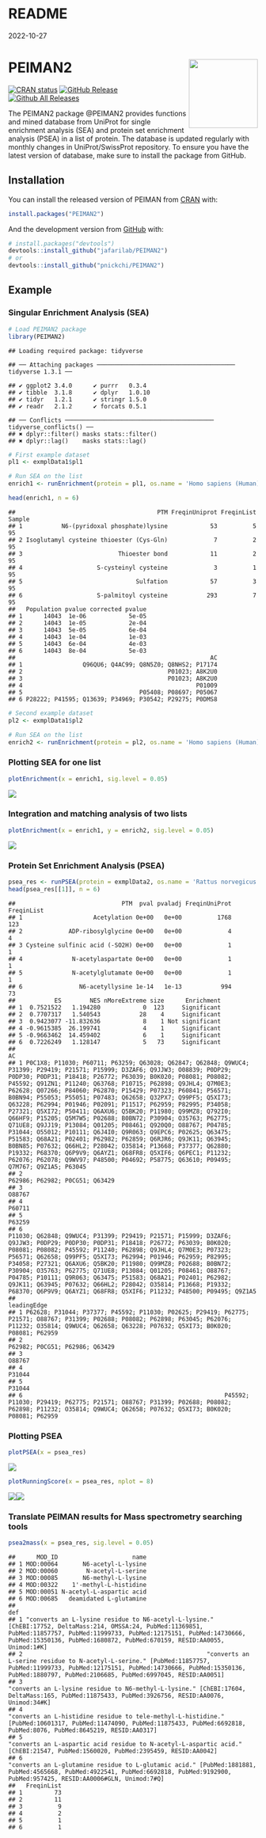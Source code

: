 README
================
2022-10-27

# PEIMAN2 <a href='https://github.com/pnickchi/PEIMAN2/'><img src="vignettes/logo.png" align="right" height="139"/></a>

<!-- badges: start -->

[![CRAN
status](https://www.r-pkg.org/badges/version/PEIMAN2)](https://cran.r-project.org/package=PEIMAN2)
[![GitHub
Release](https://img.shields.io/github/release/jafarilab/PEIMAN2?style=flat)](https://github.com/jafarilab/PEIMAN2/releases)
[![Github All
Releases](https://cranlogs.r-pkg.org/badges/PEIMAN2)](https://github.com/jafarilab/PEIMAN2)

<!-- badges: end -->

The PEIMAN2 package @PEIMAN2 provides functions and mined database from
UniProt for single enrichment analysis (SEA) and protein set enrichment
analysis (PSEA) in a list of protein. The database is updated regularly
with monthly changes in UniProt/SwissProt repository. To ensure you have
the latest version of database, make sure to install the package from
GitHub.

## Installation

You can install the released version of PEIMAN from
[CRAN](https://CRAN.R-project.org) with:

``` r
install.packages("PEIMAN2")
```

And the development version from [GitHub](https://github.com/) with:

``` r
# install.packages("devtools")
devtools::install_github("jafarilab/PEIMAN2")
# or
devtools::install_github("pnickchi/PEIMAN2")
```

## Example

### Singular Enrichment Analysis (SEA)

``` r
# Load PEIMAN2 package
library(PEIMAN2)
```

    ## Loading required package: tidyverse

    ## ── Attaching packages ─────────────────────────────────────── tidyverse 1.3.1 ──

    ## ✔ ggplot2 3.4.0      ✔ purrr   0.3.4 
    ## ✔ tibble  3.1.8      ✔ dplyr   1.0.10
    ## ✔ tidyr   1.2.1      ✔ stringr 1.5.0 
    ## ✔ readr   2.1.2      ✔ forcats 0.5.1

    ## ── Conflicts ────────────────────────────────────────── tidyverse_conflicts() ──
    ## ✖ dplyr::filter() masks stats::filter()
    ## ✖ dplyr::lag()    masks stats::lag()

``` r
# First example dataset
pl1 <- exmplData1$pl1

# Run SEA on the list
enrich1 <- runEnrichment(protein = pl1, os.name = 'Homo sapiens (Human)')

head(enrich1, n = 6)
```

    ##                                        PTM FreqinUniprot FreqinList Sample
    ## 1           N6-(pyridoxal phosphate)lysine            53          5     95
    ## 2 Isoglutamyl cysteine thioester (Cys-Gln)             7          2     95
    ## 3                           Thioester bond            11          2     95
    ## 4                     S-cysteinyl cysteine             3          1     95
    ## 5                                Sulfation            57          3     95
    ## 6                     S-palmitoyl cysteine           293          7     95
    ##   Population pvalue corrected pvalue
    ## 1      14043  1e-06            5e-05
    ## 2      14043  1e-05            2e-04
    ## 3      14043  5e-05            6e-04
    ## 4      14043  1e-04            1e-03
    ## 5      14043  6e-04            4e-03
    ## 6      14043  8e-04            5e-03
    ##                                                       AC
    ## 1                 Q96QU6; Q4AC99; Q8N5Z0; Q8NHS2; P17174
    ## 2                                         P01023; A8K2U0
    ## 3                                         P01023; A8K2U0
    ## 4                                                 P01009
    ## 5                                 P05408; P08697; P05067
    ## 6 P28222; P41595; Q13639; P34969; P30542; P29275; P0DMS8

``` r
# Second example dataset
pl2 <- exmplData1$pl2

# Run SEA on the list
enrich2 <- runEnrichment(protein = pl2, os.name = 'Homo sapiens (Human)')
```

### Plotting SEA for one list

``` r
plotEnrichment(x = enrich1, sig.level = 0.05)
```

![](README_files/figure-gfm/unnamed-chunk-5-1.png)<!-- -->

### Integration and matching analysis of two lists

``` r
plotEnrichment(x = enrich1, y = enrich2, sig.level = 0.05)
```

![](README_files/figure-gfm/unnamed-chunk-6-1.png)<!-- -->

### Protein Set Enrichment Analysis (PSEA)

``` r
psea_res <- runPSEA(protein = exmplData2, os.name = 'Rattus norvegicus (Rat)', nperm = 100)
head(psea_res[[1]], n = 6)
```

    ##                              PTM  pval pvaladj FreqinUniProt FreqinList
    ## 1                    Acetylation 0e+00   0e+00          1768        123
    ## 2             ADP-ribosylglycine 0e+00   0e+00             4          4
    ## 3 Cysteine sulfinic acid (-SO2H) 0e+00   0e+00             1          1
    ## 4              N-acetylaspartate 0e+00   0e+00             1          1
    ## 5              N-acetylglutamate 0e+00   0e+00             1          1
    ## 6                N6-acetyllysine 1e-14   1e-13           994         73
    ##           ES        NES nMoreExtreme size      Enrichment
    ## 1  0.7521522   1.194280            0  123     Significant
    ## 2  0.7707317   1.540543           28    4     Significant
    ## 3  0.9423077 -11.832636            8    1 Not significant
    ## 4 -0.9615385  26.199741            4    1     Significant
    ## 5 -0.9663462  14.459402            6    1     Significant
    ## 6  0.7226249   1.128147            5   73     Significant
    ##                                                                                                                                                                                                                                                                                                                                                                                                                                                                                                                                                                                                                                                                                                                                                                                                                                                                                                                                                                                                                       AC
    ## 1 P0C1X8; P11030; P60711; P63259; Q63028; Q62847; Q62848; Q9WUC4; P31399; P29419; P21571; P15999; D3ZAF6; Q9JJW3; O08839; P0DP29; P0DP30; P0DP31; P18418; P26772; P63039; B0K020; P08081; P08082; P45592; Q91ZN1; P11240; Q63768; P10715; P62898; Q9JHL4; Q7M0E3; P62628; Q07266; P84060; P62870; P15429; P07323; P60841; P56571; B0BN94; P55053; P55051; P07483; Q62658; Q32PX7; Q99PF5; Q5XI73; Q63228; P62994; P01946; P02091; P11517; P62959; P82995; P34058; P27321; Q5XI72; P50411; Q6AXU6; Q5BK20; P11980; Q99MZ8; Q792I0; Q66HF9; P15205; Q5M7W5; P02688; B0BN72; P30904; O35763; P62775; Q71UE8; Q9JJ19; P13084; Q01205; P08461; Q920Q0; O88767; P04785; P31044; O55012; P10111; Q6J4I0; Q9R063; Q9EPC6; P02625; Q63475; P51583; Q68A21; P02401; P62982; P62859; Q6RJR6; Q9JK11; Q63945; B0BN85; P07632; Q66HL2; P28042; O35814; P13668; P37377; Q62880; P19332; P68370; Q6P9V9; Q6AYZ1; Q68FR8; Q5XIF6; Q6PEC1; P11232; P62076; P62078; Q9WV97; P48500; P04692; P58775; Q63610; P09495; Q7M767; Q9Z1A5; P63045
    ## 2                                                                                                                                                                                                                                                                                                                                                                                                                                                                                                                                                                                                                                                                                                                                                                                                                                                                                                                                                                                         P62986; P62982; P0CG51; Q63429
    ## 3                                                                                                                                                                                                                                                                                                                                                                                                                                                                                                                                                                                                                                                                                                                                                                                                                                                                                                                                                                                                                 O88767
    ## 4                                                                                                                                                                                                                                                                                                                                                                                                                                                                                                                                                                                                                                                                                                                                                                                                                                                                                                                                                                                                                 P60711
    ## 5                                                                                                                                                                                                                                                                                                                                                                                                                                                                                                                                                                                                                                                                                                                                                                                                                                                                                                                                                                                                                 P63259
    ## 6                                                                                                                                                                                                                                                                                                                                                                                                                 P11030; Q62848; Q9WUC4; P31399; P29419; P21571; P15999; D3ZAF6; Q9JJW3; P0DP29; P0DP30; P0DP31; P18418; P26772; P63039; B0K020; P08081; P08082; P45592; P11240; P62898; Q9JHL4; Q7M0E3; P07323; P56571; Q62658; Q99PF5; Q5XI73; P62994; P01946; P62959; P82995; P34058; P27321; Q6AXU6; Q5BK20; P11980; Q99MZ8; P02688; B0BN72; P30904; O35763; P62775; Q71UE8; P13084; Q01205; P08461; O88767; P04785; P10111; Q9R063; Q63475; P51583; Q68A21; P02401; P62982; Q9JK11; Q63945; P07632; Q66HL2; P28042; O35814; P13668; P19332; P68370; Q6P9V9; Q6AYZ1; Q68FR8; Q5XIF6; P11232; P48500; P09495; Q9Z1A5
    ##                                                                                                                                                                                                      leadingEdge
    ## 1 P62628; P31044; P37377; P45592; P11030; P02625; P29419; P62775; P21571; O88767; P31399; P02688; P08082; P62898; P63045; P62076; P11232; O35814; Q9WUC4; Q62658; Q63228; P07632; Q5XI73; B0K020; P08081; P62959
    ## 2                                                                                                                                                                                 P62982; P0CG51; P62986; Q63429
    ## 3                                                                                                                                                                                                         O88767
    ## 4                                                                                                                                                                                                         P31044
    ## 5                                                                                                                                                                                                         P31044
    ## 6                                                         P45592; P11030; P29419; P62775; P21571; O88767; P31399; P02688; P08082; P62898; P11232; O35814; Q9WUC4; Q62658; P07632; Q5XI73; B0K020; P08081; P62959

### Plotting PSEA

``` r
plotPSEA(x = psea_res)
```

<img src="README_files/figure-gfm/unnamed-chunk-8-1.png" style="display: block; margin: auto;" />

``` r
plotRunningScore(x = psea_res, nplot = 8) 
```

![](README_files/figure-gfm/unnamed-chunk-9-1.png)<!-- -->![](README_files/figure-gfm/unnamed-chunk-9-2.png)<!-- -->

### Translate PEIMAN results for Mass spectrometry searching tools

``` r
psea2mass(x = psea_res, sig.level = 0.05)
```

    ##      MOD_ID                     name
    ## 1 MOD:00064       N6-acetyl-L-lysine
    ## 2 MOD:00060        N-acetyl-L-serine
    ## 3 MOD:00085       N6-methyl-L-lysine
    ## 4 MOD:00322    1'-methyl-L-histidine
    ## 5 MOD:00051 N-acetyl-L-aspartic acid
    ## 6 MOD:00685   deamidated L-glutamine
    ##                                                                                                                                                                                                                                                           def
    ## 1 "converts an L-lysine residue to N6-acetyl-L-lysine." [ChEBI:17752, DeltaMass:214, OMSSA:24, PubMed:11369851, PubMed:11857757, PubMed:11999733, PubMed:12175151, PubMed:14730666, PubMed:15350136, PubMed:1680872, PubMed:670159, RESID:AA0055, Unimod:1#K]
    ## 2                                                    "converts an L-serine residue to N-acetyl-L-serine." [PubMed:11857757, PubMed:11999733, PubMed:12175151, PubMed:14730666, PubMed:15350136, PubMed:1880797, PubMed:2106685, PubMed:6997045, RESID:AA0051]
    ## 3                                                                                                              "converts an L-lysine residue to N6-methyl-L-lysine." [ChEBI:17604, DeltaMass:165, PubMed:11875433, PubMed:3926756, RESID:AA0076, Unimod:34#K]
    ## 4                                                                                "converts an L-histidine residue to tele-methyl-L-histidine." [PubMed:10601317, PubMed:11474090, PubMed:11875433, PubMed:6692818, PubMed:8076, PubMed:8645219, RESID:AA0317]
    ## 5                                                                                                                              "converts an L-aspartic acid residue to N-acetyl-L-aspartic acid." [ChEBI:21547, PubMed:1560020, PubMed:2395459, RESID:AA0042]
    ## 6                                                                         "converts an L-glutamine residue to L-glutamic acid." [PubMed:1881881, PubMed:4565668, PubMed:4922541, PubMed:6692818, PubMed:9192900, PubMed:957425, RESID:AA0006#GLN, Unimod:7#Q]
    ##   FreqinList
    ## 1         73
    ## 2         11
    ## 3          9
    ## 4          2
    ## 5          1
    ## 6          1
